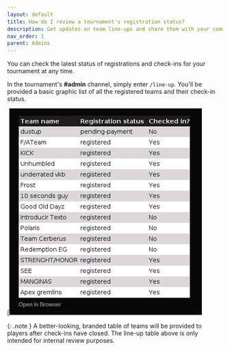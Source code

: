 ```yaml
---
layout: default
title: How do I review a tournament's registration status?
description: Get updates on team line-ups and share them with your community
nav_order: 1
parent: Admins
---
```


You can check the latest status of registrations and check-ins for your tournament at any time.

In the tournament's **#admin** channel, simply enter `/line-up`. You'll be provided a basic graphic list of all the registered teams and their check-in status.

[![](/images/line-up.png)

{: .note }
A better-looking, branded table of teams will be provided to players after check-ins have closed. The line-up table above is only intended for internal review purposes.
